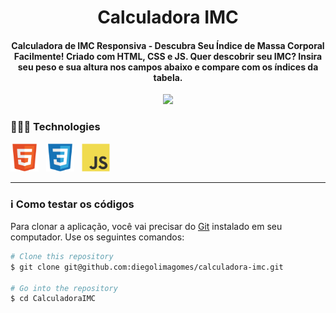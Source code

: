 <div align="center">
  
# Calculadora IMC
  
<h4>Calculadora de IMC Responsiva - Descubra Seu Índice de Massa Corporal Facilmente! Criado com HTML, CSS e JS. Quer descobrir seu IMC? Insira seu peso e sua altura nos campos abaixo e compare com os índices
                        da tabela.</h4>

<p align="center">
<img src="https://github.com/diegolimagomes/calculadora-imc/assets/131981987/cb45a7f5-80f3-4308-a761-d8a1c6c0bc3f" width=900>

</div>
  
### 👨🏻‍💻 Technologies

<img src="https://raw.githubusercontent.com/devicons/devicon/master/icons/html5/html5-original.svg" alt="imagem" width="45"> &nbsp;
<img src="https://raw.githubusercontent.com/devicons/devicon/master/icons/css3/css3-original.svg" alt="imagem" width="45"> &nbsp;
<img src="https://raw.githubusercontent.com/devicons/devicon/master/icons/javascript/javascript-original.svg" alt="imagem" width="45"> &nbsp;

---

### :information_source: Como testar os códigos

Para clonar a aplicação, você vai precisar do [Git](https://git-scm.com) instalado em seu computador.
Use os seguintes comandos:

```bash
# Clone this repository
$ git clone git@github.com:diegolimagomes/calculadora-imc.git

# Go into the repository
$ cd CalculadoraIMC

```
